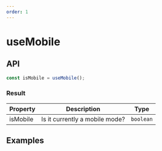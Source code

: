 ```yaml
---
order: 1
---
```


# useMobile

## API
```typescript
const isMobile = useMobile();
```

### Result
| Property            | Description                                                                                      | Type                                         |
| ------------------- | ------------------------------------------------------------------------------------------------ | -------------------------------------------- |
| isMobile            | Is it currently a mobile mode?                                                                   | `boolean`                                    |


## Examples
<code src="./demos/useMobile"></code>